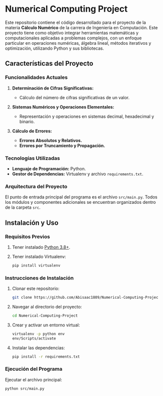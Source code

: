 # Numerical Computing Project

Este repositorio contiene el código desarrollado para el proyecto de la materia **Cálculo Numérico** de la carrera de Ingeniería en Computación. Este proyecto tiene como objetivo integrar herramientas matemáticas y computacionales aplicadas a problemas complejos, con un enfoque particular en operaciones numéricas, álgebra lineal, métodos iterativos y optimización, utilizando Python y sus bibliotecas.

## Características del Proyecto

### Funcionalidades Actuales

1. **Determinación de Cifras Significativas:**

   * Cálculo del número de cifras significativas de un valor.
2. **Sistemas Numéricos y Operaciones Elementales:**

   * Representación y operaciones en sistemas decimal, hexadecimal y binario.
3. **Cálculo de Errores:**

   * **Errores Absolutos y Relativos.**
   * **Errores por Truncamiento y Propagación.**

### Tecnologías Utilizadas

* **Lenguaje de Programación:** Python.
* **Gestor de Dependencias:** Virtualenv y archivo `requirements.txt`.

### Arquitectura del Proyecto

El punto de entrada principal del programa es el archivo `src/main.py`. Todos los módulos y componentes adicionales se encuentran organizados dentro de la carpeta `src`.

## Instalación y Uso

### Requisitos Previos

1. Tener instalado [Python 3.8+](https://www.python.org/).
2. Tener instalado Virtualenv:

   ```bash
   pip install virtualenv
   ```

### Instrucciones de Instalación

1. Clonar este repositorio:

   ```bash
   git clone https://github.com/Abisaac1809/Numerical-Computing-Project.git
   ```
2. Navegar al directorio del proyecto:

   ```bash
   cd Numerical-Computing-Project
   ```
3. Crear y activar un entorno virtual:

   ```bash
   virtualenv -p python env
   env/Scripts/activate
   ```
4. Instalar las dependencias:

   ```bash
   pip install -r requirements.txt
   ```

### Ejecución del Programa

Ejecutar el archivo principal:

```bash
python src/main.py
```